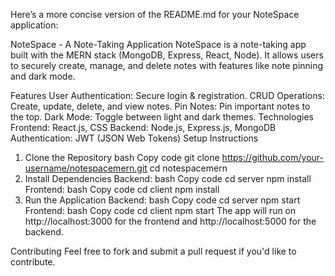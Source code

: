 
Here’s a more concise version of the README.md for your NoteSpace application:

NoteSpace - A Note-Taking Application
NoteSpace is a note-taking app built with the MERN stack (MongoDB, Express, React, Node). It allows users to securely create, manage, and delete notes with features like note pinning and dark mode.

Features
User Authentication: Secure login & registration.
CRUD Operations: Create, update, delete, and view notes.
Pin Notes: Pin important notes to the top.
Dark Mode: Toggle between light and dark themes.
Technologies
Frontend: React.js, CSS
Backend: Node.js, Express.js, MongoDB
Authentication: JWT (JSON Web Tokens)
Setup Instructions
1. Clone the Repository
bash
Copy code
git clone https://github.com/your-username/notespacemern.git
cd notespacemern
2. Install Dependencies
Backend:
bash
Copy code
cd server
npm install
Frontend:
bash
Copy code
cd client
npm install
3. Run the Application
Backend:
bash
Copy code
cd server
npm start
Frontend:
bash
Copy code
cd client
npm start
The app will run on http://localhost:3000 for the frontend and http://localhost:5000 for the backend.

Contributing
Feel free to fork and submit a pull request if you'd like to contribute.
